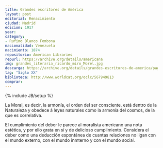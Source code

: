 ```yaml
---
title: Grandes escritores de América
layout: post
editorial: Renacimiento
ciudad: Madrid
edicion: 1917
year:
category:
- Rufino Blanco Fombona
nacionalidad: Venezuela
nacimiento: 1874
repositorio: American Libraries
repurl: https://archive.org/details/americana
img: grandes_literaria_ricardo_miro_Morel.jpg
descarga: https://archive.org/details/grandes-escritores-de-america/page/n3/mode/2up
tag: "Siglo XX"
biblioteca: http://www.worldcat.org/oclc/567949813
comprar: 
---
```

{% include JB/setup %}

La Moral, es decir, la armonía, el orden del ser consciente, está dentro de la Naturaleza y obedece á leyes naturales como la armonía del cosmos, de la que es correlativa.

El cumplimiento del deber le parece al moralista americano una nota estética, y por ello grata en sí y de delicioso cumplimiento. Considera el deber como una deducción espontánea de cuantas relaciones no ligan con el mundo externo, con el mundo inmterno y con el mundo social.
